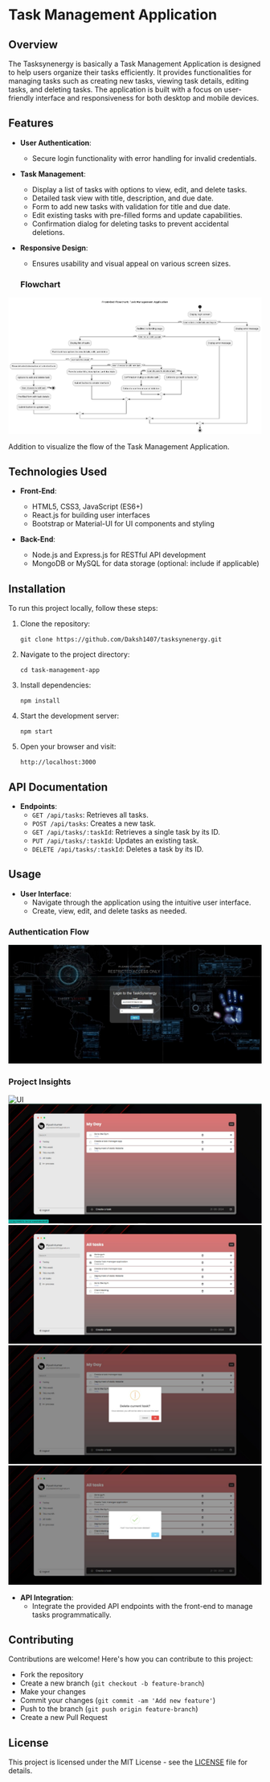# Task Management Application

## Overview

The Tasksynenergy is basically a Task Management Application is designed to help users organize their tasks efficiently. It provides functionalities for managing tasks such as creating new tasks, viewing task details, editing tasks, and deleting tasks. The application is built with a focus on user-friendly interface and responsiveness for both desktop and mobile devices.

## Features

- **User Authentication**:
  - Secure login functionality with error handling for invalid credentials.

- **Task Management**:
  - Display a list of tasks with options to view, edit, and delete tasks.
  - Detailed task view with title, description, and due date.
  - Form to add new tasks with validation for title and due date.
  - Edit existing tasks with pre-filled forms and update capabilities.
  - Confirmation dialog for deleting tasks to prevent accidental deletions.

- **Responsive Design**:
  - Ensures usability and visual appeal on various screen sizes.
 
  ### Flowchart

![Flowchart](FLowchart.png)

Addition to visualize the flow of the Task Management Application.


## Technologies Used

- **Front-End**:
  - HTML5, CSS3, JavaScript (ES6+)
  - React.js for building user interfaces
  - Bootstrap or Material-UI for UI components and styling

- **Back-End**:
  - Node.js and Express.js for RESTful API development
  - MongoDB or MySQL for data storage (optional: include if applicable)

## Installation

To run this project locally, follow these steps:

1. Clone the repository:
   ```
   git clone https://github.com/Daksh1407/tasksynenergy.git
   ```
   
2. Navigate to the project directory:
   ```
   cd task-management-app
   ```

3. Install dependencies:
   ```
   npm install
   ```

4. Start the development server:
   ```
   npm start
   ```

5. Open your browser and visit:
   ```
   http://localhost:3000
   ```

## API Documentation

- **Endpoints**:
  - `GET /api/tasks`: Retrieves all tasks.
  - `POST /api/tasks`: Creates a new task.
  - `GET /api/tasks/:taskId`: Retrieves a single task by its ID.
  - `PUT /api/tasks/:taskId`: Updates an existing task.
  - `DELETE /api/tasks/:taskId`: Deletes a task by its ID.

## Usage

- **User Interface**:
  - Navigate through the application using the intuitive user interface.
  - Create, view, edit, and delete tasks as needed.

### Authentication Flow

![Authentication Flow](Project_Captures/Authentication.jpg)

### Project Insights

![UI](Project_Captures/SS_1.jpg)
![Authentication Flow](Project_Captures/SS_3.jpg)
![Authentication Flow](Project_Captures/SS_4.jpg)
![Authentication Flow](Project_Captures/SS_5.jpg)
![Authentication Flow](Project_Captures/SS_2.jpg)


- **API Integration**:
  - Integrate the provided API endpoints with the front-end to manage tasks programmatically.

## Contributing

Contributions are welcome! Here's how you can contribute to this project:
- Fork the repository
- Create a new branch (`git checkout -b feature-branch`)
- Make your changes
- Commit your changes (`git commit -am 'Add new feature'`)
- Push to the branch (`git push origin feature-branch`)
- Create a new Pull Request

## License

This project is licensed under the MIT License - see the [LICENSE](LICENSE) file for details.
